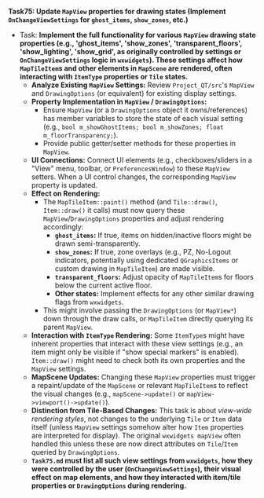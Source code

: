 **Task75: Update `MapView` properties for drawing states (Implement `OnChangeViewSettings` for `ghost_items`, `show_zones`, etc.)**
- Task: **Implement the full functionality for various `MapView` drawing state properties (e.g., 'ghost_items', 'show_zones', 'transparent_floors', 'show_lighting', 'show_grid', as originally controlled by settings or `OnChangeViewSettings` logic in `wxwidgets`). These settings affect how `MapTileItem`s and other elements in `MapScene` are rendered, often interacting with `ItemType` properties or `Tile` states.**
    - **Analyze Existing `MapView` Settings:** Review `Project_QT/src`'s `MapView` and `DrawingOptions` (or equivalent) for existing display settings.
    - **Property Implementation in `MapView` / `DrawingOptions`:**
        -   Ensure `MapView` (or a `DrawingOptions` object it owns/references) has member variables to store the state of each visual setting (e.g., `bool m_showGhostItems; bool m_showZones; float m_floorTransparency;`).
        -   Provide public getter/setter methods for these properties in `MapView`.
    - **UI Connections:** Connect UI elements (e.g., checkboxes/sliders in a "View" menu, toolbar, or `PreferencesWindow`) to these `MapView` setters. When a UI control changes, the corresponding `MapView` property is updated.
    - **Effect on Rendering:**
        -   The `MapTileItem::paint()` method (and `Tile::draw()`, `Item::draw()` it calls) must now query these `MapView`/`DrawingOptions` properties and adjust rendering accordingly:
            -   **`ghost_items`:** If true, items on hidden/inactive floors might be drawn semi-transparently.
            -   **`show_zones`:** If true, zone overlays (e.g., PZ, No-Logout indicators, potentially using dedicated `QGraphicsItems` or custom drawing in `MapTileItem`) are made visible.
            -   **`transparent_floors`:** Adjust opacity of `MapTileItem`s for floors below the current active floor.
            -   **Other states:** Implement effects for any other similar drawing flags from `wxwidgets`.
        -   This might involve passing the `DrawingOptions` (or `MapView*`) down through the draw calls, or `MapTileItem` directly querying its parent `MapView`.
    - **Interaction with `ItemType` Rendering:** Some `ItemType`s might have inherent properties that interact with these view settings (e.g., an item might only be visible if "show special markers" is enabled). `Item::draw()` might need to check both its own properties and the `MapView` settings.
    - **MapScene Updates:** Changing these `MapView` properties must trigger a repaint/update of the `MapScene` or relevant `MapTileItem`s to reflect the visual changes (e.g., `mapScene->update()` or `mapView->viewport()->update()`).
    - **Distinction from Tile-Based Changes:** This task is about *view-wide rendering styles*, not changes to the underlying `Tile` or `Item` data itself (unless `MapView` settings somehow alter how `Item` properties are interpreted for display). The original `wxwidgets mapView` often handled this unless these are now direct attributes on `Tile`/`Item` queried by `DrawingOptions`.
    - **`Task75.md` must list all such view settings from `wxwidgets`, how they were controlled by the user (`OnChangeViewSettings`), their visual effect on map elements, and how they interacted with item/tile properties or `DrawingOptions` during rendering.**
